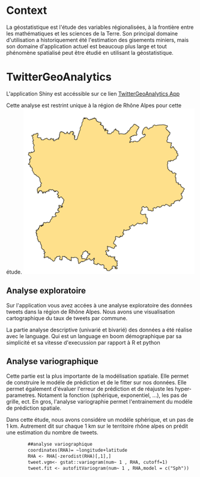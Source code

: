 # Context

La géostatistique est l'étude des variables régionalisées, à la frontière entre les mathématiques et les sciences de la Terre. Son principal domaine d'utilisation a historiquement été l'estimation des gisements miniers, mais son domaine d'application actuel est beaucoup plus large et tout phénomène spatialisé peut être étudié en utilisant la géostatistique.

# TwitterGeoAnalytics

L'application Shiny est accéssible sur ce lien [TwitterGeoAnalytics App](https://armelsoubeiga.shinyapps.io/TwitterGeoAnalytics/
)

Cette analyse est restrint unique à la région de Rhône Alpes pour cette étude.
![Rhône Alpes](image/img_1.png)

## Analyse exploratoire

Sur l'application vous avez accées à une analyse exploratoire des données tweets dans la région de Rhône Alpes. Nous avons une visualisation cartographique du taux de tweets par commune.

La partie analyse descriptive (univarié et bivarié) des données a été réalise avec le language. Qui est un language en boom démographique par sa simplicité et sa vitesse d'execussion par rapport à R et python

## Analyse variographique

Cette partie est la plus importante de la modélisation spatiale. Elle permet de construire le modéle de prédiction et de le fitter sur nos données. Elle permet également d'évaluer l'erreur de prédiction et de réajuste les hyper-parametres. Notament la fonction (sphérique, exponentiel, ...), les pas de grille, ect. En gros, l'analyse variographie permet l'entrainement du modéle de prédiction spatiale.

Dans cette étude, nous avons considére un modéle sphérique, et un pas de 1 km. Autrement dit sur chaque 1 km sur le territoire rhône alpes on prédit une estimation du nombre de tweets.

            ##analyse variographique
            coordinates(RHA)= ~longitude+latitude
            RHA <- RHA[-zerodist(RHA)[,1],] 
            tweet.vgm<- gstat::variogram(num~ 1 , RHA, cutoff=1)
            tweet.fit <- autofitVariogram(num~ 1 , RHA,model = c("Sph"))
